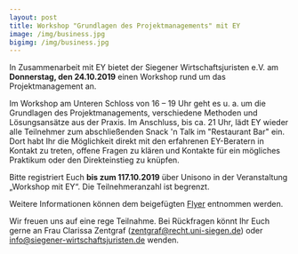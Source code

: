 ```yaml
---
layout: post
title: Workshop "Grundlagen des Projektmanagements" mit EY
image: /img/business.jpg
bigimg: /img/business.jpg
---
```

 
In Zusammenarbeit mit EY bietet der Siegener Wirtschaftsjuristen e.V. am 
**Donnerstag, den 24.10.2019** einen Workshop rund um das Projektmanagement an.

Im Workshop am Unteren Schloss von 16 – 19 Uhr geht es u. a. um die Grundlagen des Projektmanagements, verschiedene Methoden und Lösungsansätze aus der Praxis.
Im Anschluss, bis ca. 21 Uhr, lädt EY wieder alle Teilnehmer zum abschließenden Snack 'n Talk im "Restaurant Bar" ein. Dort habt Ihr die Möglichkeit direkt mit den erfahrenen EY-Beratern in Kontakt zu treten, offene Fragen zu klären und Kontakte für ein mögliches Praktikum oder den Direkteinstieg zu knüpfen.


Bitte registriert Euch **bis zum 117.10.2019** über Unisono in der Veranstaltung „Workshop mit EY“. 
Die Teilnehmeranzahl ist begrenzt.

Weitere Informationen können dem beigefügten [Flyer](/img/Plakat_25.04._SteuerWS.pdf) entnommen werden.

Wir freuen uns auf eine rege Teilnahme. Bei Rückfragen könnt Ihr Euch gerne an Frau Clarissa Zentgraf (zentgraf@recht.uni-siegen.de) oder info@siegener-wirtschaftsjuristen.de wenden.

